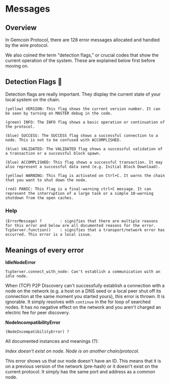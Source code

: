 # Messages

## Overview

In Gemcoin Protocol, there are 128 error messages allocated and handled by the wire protocol.

We also coined the term "detection flags," or crucial codes that show the current operation of the system. These are explained below first before moving on.

## Detection Flags 🚩

Detection flags are really important. They display the current state of your local system on the chain.

```
(yellow) VERSION: This flag shows the current version number. It can be seen by turning on MASTER debug in the code.

(green) INFO: The INFO flag shows a basic operation or continuation of the protocol.

(blue) SUCCESS: The SUCCESS flag shows a successful connection to a node. This is not to be confused with ACCOMPLISHED.

(blue) VALIDATED: The VALIDATED flag shows a successful validation of a transaction or a successful block spawn.

(blue) ACCOMPLISHED: This flag shows a successful transaction. It may also represent a successful data send (e.g. Initial Block Download).

(yellow) WARNING: This flag is activated on Ctrl+C. It warns the chain that you want to shut down the node.

(red) PANIC: This flag is a final-warning ctrl+C message. It can represent the interruption of a large task or a simple 10-warning shutdown from the open caches.
```

### Help

```
(ErrorMessage) ?		: signifies that there are multiple reasons for this error and below are all documented reasons for the error.
TcpServer.function()	: signifies that a transport/network error has occurred. This error is a local issue.
```

## Meanings of every error

**IdleNodeError**

```
TcpServer.connect_with_node: Can't establish a communication with an idle node.
```

When (TCP) P2P Discovery can't successfully establish a connection with a node on the network (e.g. a host on a DNS seed or a local peer shut off its connection at the same moment you started yours), this error is thrown. It is ignorable. It simply resolves with ```continue``` in the for loop of searched nodes. It has no negative effect on the network and you aren't charged an electric fee for peer discovery.

**NodeIncompatibilityError**

```
(NodeIncompatibilityError) ?
```

All documented instances and meanings (?):

*Index doesn't exist on node. Node is on another chain/protocol.*

This error shows us that our node doesn't have an ID. This means that it is on a previous version of the network (pre-hash) or it doesn't exist on the current protocol. It simply has the same port and address as a common node.
